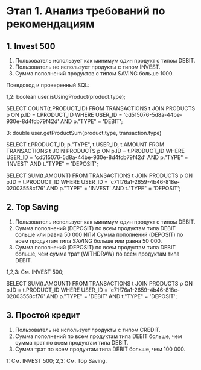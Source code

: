 # Этап 1. Анализ требований по рекомендациям

## 1. Invest 500

1. Пользователь использует как минимум один продукт с типом DEBIT.
2. Пользователь не использует продукты с типом INVEST.
3. Сумма пополнений продуктов с типом SAVING больше 1000.

Псевдокод и проверенный SQL:

1,2:    boolean user.isUsingProduct(product.type);

SELECT COUNT(t.PRODUCT_ID)
FROM TRANSACTIONS t JOIN PRODUCTS p ON p.ID = t.PRODUCT_ID
WHERE USER_ID = 'cd515076-5d8a-44be-930e-8d4fcb79f42d' AND p."TYPE" = 'DEBIT';

3:      double user.getProductSum(product.type, transaction.type)

SELECT t.PRODUCT_ID, p."TYPE", t.USER_ID, t.AMOUNT FROM TRANSACTIONS t
JOIN PRODUCTS p ON p.ID = t.PRODUCT_ID
WHERE USER_ID = 'cd515076-5d8a-44be-930e-8d4fcb79f42d' AND
p."TYPE" = 'INVEST' AND t."TYPE" = 'DEPOSIT';

SELECT SUM(t.AMOUNT) FROM TRANSACTIONS t
JOIN PRODUCTS p ON p.ID = t.PRODUCT_ID
WHERE USER_ID = 'c71f76a1-2659-4b46-818e-02003558cf76' AND
p."TYPE" = 'INVEST' AND t."TYPE" = 'DEPOSIT';

## 2. Top Saving

1. Пользователь использует как минимум один продукт с типом DEBIT.
2. Сумма пополнений (DEPOSIT) по всем продуктам типа DEBIT больше или равна 50 000
ИЛИ
   Сумма пополнений (DEPOSIT) по всем продуктам типа SAVING больше или равна 50 000.
3. Сумма пополнений (DEPOSIT) по всем продуктам типа DEBIT больше,
чем сумма трат (WITHDRAW) по всем продуктам типа DEBIT.

1,2,3: См. INVEST 500;

SELECT SUM(t.AMOUNT) FROM TRANSACTIONS t
JOIN PRODUCTS p ON p.ID = t.PRODUCT_ID
WHERE USER_ID = 'c71f76a1-2659-4b46-818e-02003558cf76' AND
p."TYPE" = 'DEBIT' AND t."TYPE" = 'DEPOSIT';

## 3. Простой кредит

1. Пользователь не использует продукты с типом CREDIT.
2. Сумма пополнений по всем продуктам типа DEBIT больше, чем сумма трат по всем продуктам типа DEBIT.
3. Сумма трат по всем продуктам типа DEBIT больше, чем 100 000.

1:      См. INVEST 500;
2,3:    См. Top Saving.
